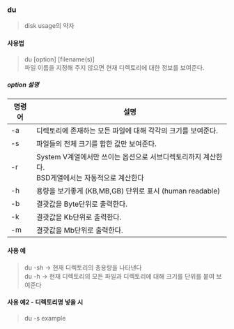 ### du
> disk usage의 약자  

#### 사용법
> du \[option] \[filename(s)]  
> 파일 이름을 지정해 주지 않으면 현재 디렉토리에 대한 정보를 보여준다.

##### option 설명
| 명령어 | 설명 |
|---|---|
| -a | 디렉토리에 존재하는 모든 파일에 대해 각각의 크기를 보여준다. |
| -s | 파일들의 전체 크기를 합한 값만 보여준다. |
| -r | System V계열에서만 쓰이는 옵션으로 서브디렉토리까지 계산한다.<br> BSD게열에서는 자동적으로 계산한다 |
| -h | 용량을 보기좋게 (KB,MB,GB) 단위로 표시 (human readable) |
| -b | 결괏값을 Byte단위로 출력한다. |
| -k | 결괏값을 Kb단위로 출력한다. |
| -m | 결괏값을 Mb단위로 출력한다. |

#### 사용 예
> du -sh -> 현재 디렉토리의 총용량을 나타낸다  
> du -h -> 현재 디렉토리의 모든 파일과 디렉토리에 대해 크기를 단위를 붙여 보여준다

#### 사용 예2 - 디렉토리명 넣을 시
> du -s example
